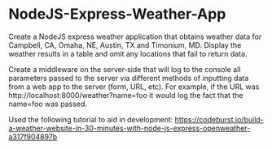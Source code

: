# NodeJS-Express-Weather-App

Create a NodeJS express weather application that obtains weather data for Campbell, CA, Omaha, NE, Austin, TX and Timonium, MD. Display the weather results in a table and omit any locations that fail to return data.

Create a middleware on the server‐side that will log to the console all parameters passed to the server via different methods of inputting data from a web app to the server (form, URL, etc). For example, if the URL was http://localhost:8000/weather?name=foo it would log the fact that the name=foo was passed.

Used the following tutorial to aid in development:
https://codeburst.io/build-a-weather-website-in-30-minutes-with-node-js-express-openweather-a317f904897b
